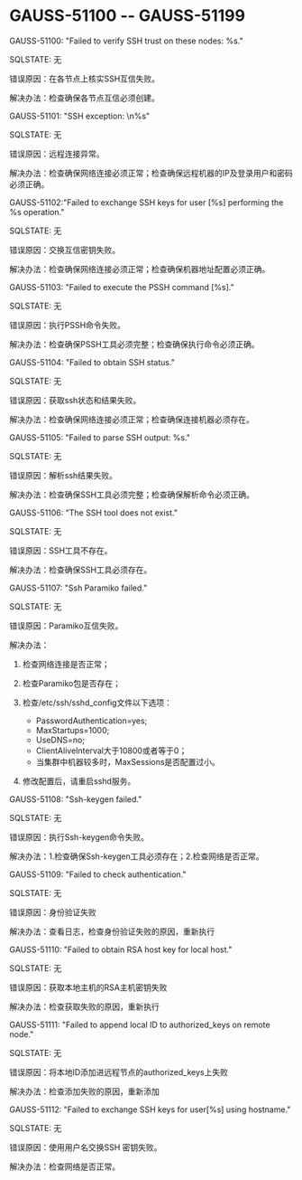 # GAUSS-51100 -- GAUSS-51199<a name="ZH-CN_TOPIC_0302072921"></a>

GAUSS-51100: "Failed to verify SSH trust on these nodes: %s."

SQLSTATE: 无

错误原因：在各节点上核实SSH互信失败。

解决办法：检查确保各节点互信必须创建。

GAUSS-51101: "SSH exception: \\n%s"

SQLSTATE: 无

错误原因：远程连接异常。

解决办法：检查确保网络连接必须正常；检查确保远程机器的IP及登录用户和密码必须正确。

GAUSS-51102:"Failed to exchange SSH keys for user \[%s\] performing the %s operation."

SQLSTATE: 无

错误原因：交换互信密钥失败。

解决办法：检查确保网络连接必须正常；检查确保机器地址配置必须正确。

GAUSS-51103: "Failed to execute the PSSH command \[%s\]."

SQLSTATE: 无

错误原因：执行PSSH命令失败。

解决办法：检查确保PSSH工具必须完整；检查确保执行命令必须正确。

GAUSS-51104: "Failed to obtain SSH status."

SQLSTATE: 无

错误原因：获取ssh状态和结果失败。

解决办法：检查确保网络连接必须正常；检查确保连接机器必须存在。

GAUSS-51105: "Failed to parse SSH output: %s."

SQLSTATE: 无

错误原因：解析ssh结果失败。

解决办法：检查确保SSH工具必须完整；检查确保解析命令必须正确。

GAUSS-51106: "The SSH tool does not exist."

SQLSTATE: 无

错误原因：SSH工具不存在。

解决办法：检查确保SSH工具必须存在。

GAUSS-51107: "Ssh Paramiko failed."

SQLSTATE: 无

错误原因：Paramiko互信失败。

解决办法：

1.  检查网络连接是否正常；
2.  检查Paramiko包是否存在；
3.  检查/etc/ssh/sshd\_config文件以下选项：
    -   PasswordAuthentication=yes;
    -   MaxStartups=1000;
    -   UseDNS=no;
    -   ClientAliveInterval大于10800或者等于0；
    -   当集群中机器较多时，MaxSessions是否配置过小。

4.  修改配置后，请重启sshd服务。

GAUSS-51108: "Ssh-keygen failed."

SQLSTATE: 无

错误原因：执行Ssh-keygen命令失败。

解决办法：1.检查确保Ssh-keygen工具必须存在；2.检查网络是否正常。

GAUSS-51109: "Failed to check authentication."

SQLSTATE: 无

错误原因：身份验证失败

解决办法：查看日志，检查身份验证失败的原因，重新执行

GAUSS-51110: "Failed to obtain RSA host key for local host."

SQLSTATE: 无

错误原因：获取本地主机的RSA主机密钥失败

解决办法：检查获取失败的原因，重新执行

GAUSS-51111: "Failed to append local ID to authorized\_keys on remote node."

SQLSTATE: 无

错误原因：将本地ID添加进远程节点的authorized\_keys上失败

解决办法：检查添加失败的原因，重新添加

GAUSS-51112: "Failed to exchange SSH keys for user\[%s\] using hostname."

SQLSTATE: 无

错误原因：使用用户名交换SSH 密钥失败。

解决办法：检查网络是否正常。
